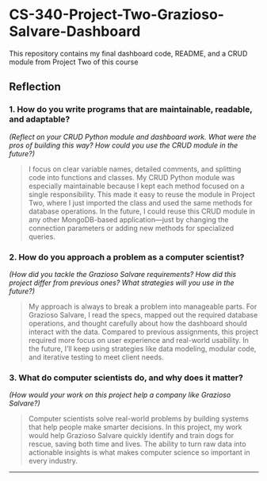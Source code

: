 # CS-340-Project-Two-Grazioso-Salvare-Dashboard
This repository contains my final dashboard code, README, and a CRUD module from Project Two of this course
## Reflection

### 1. How do you write programs that are maintainable, readable, and adaptable?  
*(Reflect on your CRUD Python module and dashboard work. What were the pros of building this way? How could you use the CRUD module in the future?)*

> I focus on clear variable names, detailed comments, and splitting code into functions and classes. My CRUD Python module was especially maintainable because I kept each method focused on a single responsibility. This made it easy to reuse the module in Project Two, where I just imported the class and used the same methods for database operations. In the future, I could reuse this CRUD module in any other MongoDB-based application—just by changing the connection parameters or adding new methods for specialized queries.

### 2. How do you approach a problem as a computer scientist?  
*(How did you tackle the Grazioso Salvare requirements? How did this project differ from previous ones? What strategies will you use in the future?)*

> My approach is always to break a problem into manageable parts. For Grazioso Salvare, I read the specs, mapped out the required database operations, and thought carefully about how the dashboard should interact with the data. Compared to previous assignments, this project required more focus on user experience and real-world usability. In the future, I’ll keep using strategies like data modeling, modular code, and iterative testing to meet client needs.

### 3. What do computer scientists do, and why does it matter?  
*(How would your work on this project help a company like Grazioso Salvare?)*

> Computer scientists solve real-world problems by building systems that help people make smarter decisions. In this project, my work would help Grazioso Salvare quickly identify and train dogs for rescue, saving both time and lives. The ability to turn raw data into actionable insights is what makes computer science so important in every industry.

---
